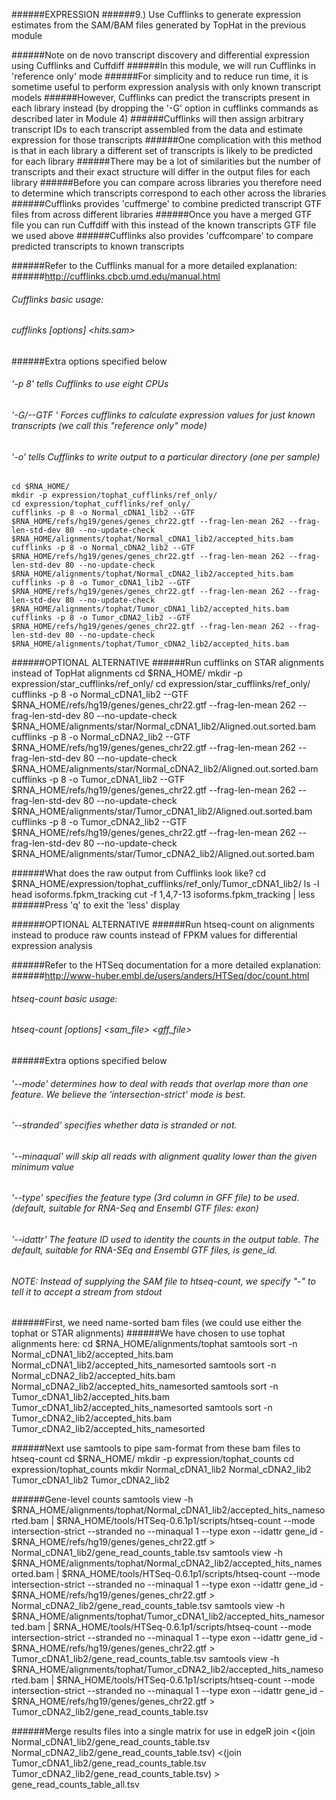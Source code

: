######EXPRESSION
######9.) Use Cufflinks to generate expression estimates from the SAM/BAM files generated by TopHat in the previous module
	
######Note on de novo transcript discovery and differential expression using Cufflinks and Cuffdiff
######In this module, we will run Cufflinks in 'reference only' mode
######For simplicity and to reduce run time, it is sometime useful to perform expression analysis with only known transcript models
######However, Cufflinks can predict the transcripts present in each library instead (by dropping the '-G' option in cufflinks commands as described later in Module 4)
######Cufflinks will then assign arbitrary transcript IDs to each transcript assembled from the data and estimate expression for those transcripts
######One complication with this method is that in each library a different set of transcripts is likely to be predicted for each library
######There may be a lot of similarities but the number of transcripts and their exact structure will differ in the output files for each library
######Before you can compare across libraries you therefore need to determine which transcripts correspond to each other across the libraries
######Cufflinks provides 'cuffmerge' to combine predicted transcript GTF files from across different libraries
######Once you have a merged GTF file you can run Cuffdiff with this instead of the known transcripts GTF file we used above
######Cufflinks also provides 'cuffcompare' to compare predicted transcripts to known transcripts
	
######Refer to the Cufflinks manual for a more detailed explanation:
######http://cufflinks.cbcb.umd.edu/manual.html
	
###### Cufflinks basic usage:
###### cufflinks [options] <hits.sam>
	
######Extra options specified below
###### '-p 8' tells Cufflinks to use eight CPUs
###### '-G/--GTF <known transcripts file>' Forces cufflinks to calculate expression values for just known transcripts (we call this "reference only" mode)
###### '-o' tells Cufflinks to write output to a particular directory (one per sample)
	cd $RNA_HOME/
	mkdir -p expression/tophat_cufflinks/ref_only/
	cd expression/tophat_cufflinks/ref_only/
	cufflinks -p 8 -o Normal_cDNA1_lib2 --GTF $RNA_HOME/refs/hg19/genes/genes_chr22.gtf --frag-len-mean 262 --frag-len-std-dev 80 --no-update-check $RNA_HOME/alignments/tophat/Normal_cDNA1_lib2/accepted_hits.bam
	cufflinks -p 8 -o Normal_cDNA2_lib2 --GTF $RNA_HOME/refs/hg19/genes/genes_chr22.gtf --frag-len-mean 262 --frag-len-std-dev 80 --no-update-check $RNA_HOME/alignments/tophat/Normal_cDNA2_lib2/accepted_hits.bam
	cufflinks -p 8 -o Tumor_cDNA1_lib2 --GTF $RNA_HOME/refs/hg19/genes/genes_chr22.gtf --frag-len-mean 262 --frag-len-std-dev 80 --no-update-check $RNA_HOME/alignments/tophat/Tumor_cDNA1_lib2/accepted_hits.bam
	cufflinks -p 8 -o Tumor_cDNA2_lib2 --GTF $RNA_HOME/refs/hg19/genes/genes_chr22.gtf --frag-len-mean 262 --frag-len-std-dev 80 --no-update-check $RNA_HOME/alignments/tophat/Tumor_cDNA2_lib2/accepted_hits.bam
	
######OPTIONAL ALTERNATIVE
######Run cufflinks on STAR alignments instead of TopHat alignments
	cd $RNA_HOME/
	mkdir -p expression/star_cufflinks/ref_only/
	cd expression/star_cufflinks/ref_only/
	cufflinks -p 8 -o Normal_cDNA1_lib2 --GTF $RNA_HOME/refs/hg19/genes/genes_chr22.gtf --frag-len-mean 262 --frag-len-std-dev 80 --no-update-check $RNA_HOME/alignments/star/Normal_cDNA1_lib2/Aligned.out.sorted.bam
	cufflinks -p 8 -o Normal_cDNA2_lib2 --GTF $RNA_HOME/refs/hg19/genes/genes_chr22.gtf --frag-len-mean 262 --frag-len-std-dev 80 --no-update-check $RNA_HOME/alignments/star/Normal_cDNA2_lib2/Aligned.out.sorted.bam
	cufflinks -p 8 -o Tumor_cDNA1_lib2 --GTF $RNA_HOME/refs/hg19/genes/genes_chr22.gtf --frag-len-mean 262 --frag-len-std-dev 80 --no-update-check $RNA_HOME/alignments/star/Tumor_cDNA1_lib2/Aligned.out.sorted.bam
	cufflinks -p 8 -o Tumor_cDNA2_lib2 --GTF $RNA_HOME/refs/hg19/genes/genes_chr22.gtf --frag-len-mean 262 --frag-len-std-dev 80 --no-update-check $RNA_HOME/alignments/star/Tumor_cDNA2_lib2/Aligned.out.sorted.bam
	
######What does the raw output from Cufflinks look like?
	cd $RNA_HOME/expression/tophat_cufflinks/ref_only/Tumor_cDNA1_lib2/
	ls -l 
	head isoforms.fpkm_tracking
	cut -f 1,4,7-13 isoforms.fpkm_tracking | less
######Press 'q' to exit the 'less' display
	
######OPTIONAL ALTERNATIVE
######Run htseq-count on alignments instead to produce raw counts instead of FPKM values for differential expression analysis
	
######Refer to the HTSeq documentation for a more detailed explanation:
######http://www-huber.embl.de/users/anders/HTSeq/doc/count.html
	
###### htseq-count basic usage:
###### htseq-count [options] <sam_file> <gff_file>
	
######Extra options specified below
###### '--mode' determines how to deal with reads that overlap more than one feature. We believe the 'intersection-strict' mode is best.
###### '--stranded' specifies whether data is stranded or not. 
###### '--minaqual' will skip all reads with alignment quality lower than the given minimum value
###### '--type' specifies the feature type (3rd column in GFF file) to be used. (default, suitable for RNA-Seq and Ensembl GTF files: exon)
###### '--idattr' The feature ID used to identity the counts in the output table. The default, suitable for RNA-SEq and Ensembl GTF files, is gene_id.
###### NOTE: Instead of supplying the SAM file to htseq-count, we specify "-" to tell it to accept a stream from stdout
	
######First, we need name-sorted bam files (we could use either the tophat or STAR alignments)
######We have chosen to use tophat alignments here:
	cd $RNA_HOME/alignments/tophat
	samtools sort -n Normal_cDNA1_lib2/accepted_hits.bam Normal_cDNA1_lib2/accepted_hits_namesorted
	samtools sort -n Normal_cDNA2_lib2/accepted_hits.bam Normal_cDNA2_lib2/accepted_hits_namesorted
	samtools sort -n Tumor_cDNA1_lib2/accepted_hits.bam Tumor_cDNA1_lib2/accepted_hits_namesorted
	samtools sort -n Tumor_cDNA2_lib2/accepted_hits.bam Tumor_cDNA2_lib2/accepted_hits_namesorted
	
######Next use samtools to pipe sam-format from these bam files to htseq-count
	cd $RNA_HOME/
	mkdir -p expression/tophat_counts
	cd expression/tophat_counts
	mkdir Normal_cDNA1_lib2 Normal_cDNA2_lib2 Tumor_cDNA1_lib2 Tumor_cDNA2_lib2
	
######Gene-level counts
	samtools view -h $RNA_HOME/alignments/tophat/Normal_cDNA1_lib2/accepted_hits_namesorted.bam | $RNA_HOME/tools/HTSeq-0.6.1p1/scripts/htseq-count --mode intersection-strict --stranded no --minaqual 1 --type exon --idattr gene_id - $RNA_HOME/refs/hg19/genes/genes_chr22.gtf > Normal_cDNA1_lib2/gene_read_counts_table.tsv 
	samtools view -h $RNA_HOME/alignments/tophat/Normal_cDNA2_lib2/accepted_hits_namesorted.bam | $RNA_HOME/tools/HTSeq-0.6.1p1/scripts/htseq-count --mode intersection-strict --stranded no --minaqual 1 --type exon --idattr gene_id - $RNA_HOME/refs/hg19/genes/genes_chr22.gtf > Normal_cDNA2_lib2/gene_read_counts_table.tsv 
	samtools view -h $RNA_HOME/alignments/tophat/Tumor_cDNA1_lib2/accepted_hits_namesorted.bam | $RNA_HOME/tools/HTSeq-0.6.1p1/scripts/htseq-count --mode intersection-strict --stranded no --minaqual 1 --type exon --idattr gene_id - $RNA_HOME/refs/hg19/genes/genes_chr22.gtf > Tumor_cDNA1_lib2/gene_read_counts_table.tsv 
	samtools view -h $RNA_HOME/alignments/tophat/Tumor_cDNA2_lib2/accepted_hits_namesorted.bam | $RNA_HOME/tools/HTSeq-0.6.1p1/scripts/htseq-count --mode intersection-strict --stranded no --minaqual 1 --type exon --idattr gene_id - $RNA_HOME/refs/hg19/genes/genes_chr22.gtf > Tumor_cDNA2_lib2/gene_read_counts_table.tsv 
	
######Merge results files into a single matrix for use in edgeR
	join <(join Normal_cDNA1_lib2/gene_read_counts_table.tsv Normal_cDNA2_lib2/gene_read_counts_table.tsv) <(join Tumor_cDNA1_lib2/gene_read_counts_table.tsv Tumor_cDNA2_lib2/gene_read_counts_table.tsv) > gene_read_counts_table_all.tsv
